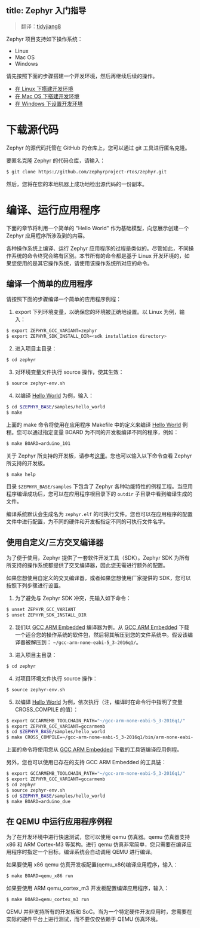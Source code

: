 title: Zephyr 入门指导
---

> 翻译：[tidyjiang8](http://github.com/tidyjiang8/)

Zephyr 项目支持如下操作系统：
- Linux
- Mac OS
- Windows

请先按照下面的步骤搭建一个开发环境，然后再继续后续的操作。
- [在 Linux 下搭建开发环境](start_linux.html)
- [在 Mac OS 下搭建开发环境](start_mac.html)
- [在 Windows 下设置开发环境](start_win.html)

# 下载源代码

Zephyr 的源代码托管在 GitHub 的仓库上，您可以通过 git 工具进行匿名克隆。

要匿名克隆 Zephyr 的代码仓库，请输入：

```bash
$ git clone https://github.com/zephyrproject-rtos/zephyr.git
```

然后，您将在您的本地机器上成功地检出源代码的一份副本。

# 编译、运行应用程序

下面的章节将利用一个简单的 "Hello World" 作为基础模型，向您展示创建一个 Zephyr 应用程序所涉及到的内容。

各种操作系统上编译、运行 Zephyr 应用程序的过程是类似的。尽管如此，不同操作系统的命令终究会略有区别。本节所有的命令都是基于 Linux 开发环境的，如果您使用的是其它操作系统，请使用该操作系统所对应的命令。

## 编译一个简单的应用程序

请按照下面的步骤编译一个简单的应用程序例程：

1. export 下列环境变量，以确保您的环境被正确地设置。以 Linux 为例，输入：
```bash
$ export ZEPHYR_GCC_VARIANT=zephyr
$ export ZEPHYR_SDK_INSTALL_DIR=<sdk installation directory>
```

2. 进入项目主目录：
```bash
$ cd zephyr
```

3. 对环境变量文件执行 source 操作，使其生效：
```bash
$ source zephyr-env.sh
```

4. 以编译 [Hello World](https://www.zephyrproject.org/doc/samples/hello_world/README.html#hello-world) 为例，输入：
```bash
$ cd $ZEPHYR_BASE/samples/hello_world
$ make
```

上面的 make 命令将使用在应用程序 Makefile 中的定义来编译 [Hello World](https://www.zephyrproject.org/doc/samples/hello_world/README.html#hello-world) 例程。您可以通过指定变量 BOARD 为不同的开发板编译不同的程序，例如：
```bash
$ make BOARD=arduino_101
```

关于 Zephyr 所支持的开发板，请参考[这里](https://www.zephyrproject.org/doc/boards/boards.html)。您也可以输入以下命令查看 Zephyr 所支持的开发板。
```bash
$ make help
```

目录 `$ZEPHYR_BASE/samples` 下包含了 Zephyr 各种功能特性的例程工程。当应用程序编译成功后，您可以在应用程序根目录下的 `outdir` 子目录中看到编译生成的文件。

编译系统默认会生成名为 `zephyr.elf` 的可执行文件。您也可以在应用程序的配置文件中进行配置，为不同的硬件和开发板指定不同的可执行文件名字。

## 使用自定义/三方交叉编译器

为了便于使用，Zephyr 提供了一套软件开发工具（SDK）。Zephyr SDK 为所有所支持的操作系统都提供了交叉编译器，因此您无需进行额外的配置。

如果您想使用自定义的交叉编译器，或者如果您想使用厂家提供的 SDK，您可以按照下列步骤进行设置。

1. 为了避免与 Zephyr SDK 冲突，先输入如下命令：
```bash
$ unset ZEPHYR_GCC_VARIANT
$ unset ZEPHYR_SDK_INSTALL_DIR
```

2. 我们以 [GCC ARM Embedded](https://launchpad.net/gcc-arm-embedded) 编译器为例。从 [GCC ARM Embedded](https://launchpad.net/gcc-arm-embedded) 下载一个适合您的操作系统的软件包，然后将其解压到您的文件系统中。假设该编译器被解压到： `~/gcc-arm-none-eabi-5_3-2016q1/`。

3. 进入项目主目录：
```bash
$ cd zephyr
```

4. 对项目环境文件执行 source 操作：
```bash
$ source zephyr-env.sh
```

5. 以编译 [Hello World](https://www.zephyrproject.org/doc/samples/hello_world/README.html#hello-world) 为例，依次执行（注，编译时在命令行中指明了变量 CROSS_COMPILE 的值）：
```bash
$ export GCCARMEMB_TOOLCHAIN_PATH="~/gcc-arm-none-eabi-5_3-2016q1/"
$ export ZEPHYR_GCC_VARIANT=gccarmemb
$ cd $ZEPHYR_BASE/samples/hello_world
$ make CROSS_COMPILE=~/gcc-arm-none-eabi-5_3-2016q1/bin/arm-none-eabi- BOARD=arduino_due
```

上面的命令将使用您从 [GCC ARM Embedded](https://launchpad.net/gcc-arm-embedded) 下载的工具链编译应用例程。

另外，您也可以使用已存在的支持 GCC ARM Embedded 的工具链：
```bash
$ export GCCARMEMB_TOOLCHAIN_PATH="~/gcc-arm-none-eabi-5_3-2016q1/"
$ export ZEPHYR_GCC_VARIANT=gccarmemb
$ cd zephyr
$ source zephyr-env.sh
$ cd $ZEPHYR_BASE/samples/hello_world
$ make BOARD=arduino_due
```

## 在 QEMU 中运行应用程序例程

为了在开发环境中进行快速测试，您可以使用 qemu 仿真器。qemu 仿真器支持 x86 和 ARM Cortex-M3 等架构。进行 qemu 仿真非常简单，您只需要在编译应用程序时指定一个目标，编译系统会自动调用 QEMU 进行编译。

如果要使用 x86 qemu 仿真开发板配置(qemu_x86)编译应用程序，输入：
```bash
$ make BOARD=qemu_x86 run
```
如果要使用 ARM qemu_cortex_m3 开发板配置编译应用程序，输入：
```bash
$ make BOARD=qemu_cortex_m3 run
```

QEMU 并非支持所有的开发板和 SoC。当为一个特定硬件开发应用时，您需要在实际的硬件平台上进行测试，而不要仅仅依赖于 QEMU 仿真环境。
